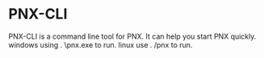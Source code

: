 # PNX-CLI
PNX-CLI is a command line tool for PNX. It can help you start PNX quickly.
windows using . \pnx.exe to run.
linux use . /pnx to run.